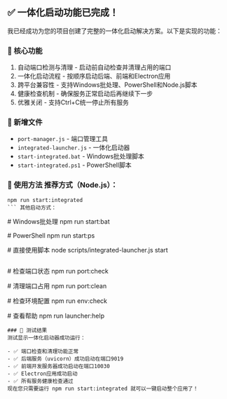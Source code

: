 
## ✅ 一体化启动功能已完成！

我已经成功为您的项目创建了完整的一体化启动解决方案。以下是实现的功能：

### 🎯 核心功能

1. 自动端口检测与清理 - 启动前自动检查并清理占用的端口
2. 一体化启动流程 - 按顺序启动后端、前端和Electron应用
3. 跨平台兼容性 - 支持Windows批处理、PowerShell和Node.js脚本
4. 健康检查机制 - 确保服务正常启动后再继续下一步
5. 优雅关闭 - 支持Ctrl+C统一停止所有服务

### 📁 新增文件

- `port-manager.js` - 端口管理工具
- `integrated-launcher.js` - 一体化启动器
- `start-integrated.bat` - Windows批处理脚本
- `start-integrated.ps1` - PowerShell脚本

### 🚀 使用方法 推荐方式（Node.js）：

```
npm run start:integrated
``` 其他启动方式：
```

# Windows批处理
npm run start:bat

# PowerShell
npm run start:ps

# 直接使用脚本
node scripts/integrated-launcher.js start

```辅助命令：

```

# 检查端口状态
npm run port:check

# 清理端口占用
npm run port:clean

# 检查环境配置
npm run env:check

# 查看帮助
npm run launcher:help

```
### 🎉 测试结果
测试显示一体化启动器成功运行：

- ✅ 端口检查和清理功能正常
- ✅ 后端服务（uvicorn）成功启动在端口9019
- ✅ 前端开发服务器成功启动在端口10030
- ✅ Electron应用成功启动
- ✅ 所有服务健康检查通过
现在您只需要运行 npm run start:integrated 就可以一键启动整个应用了！
```
